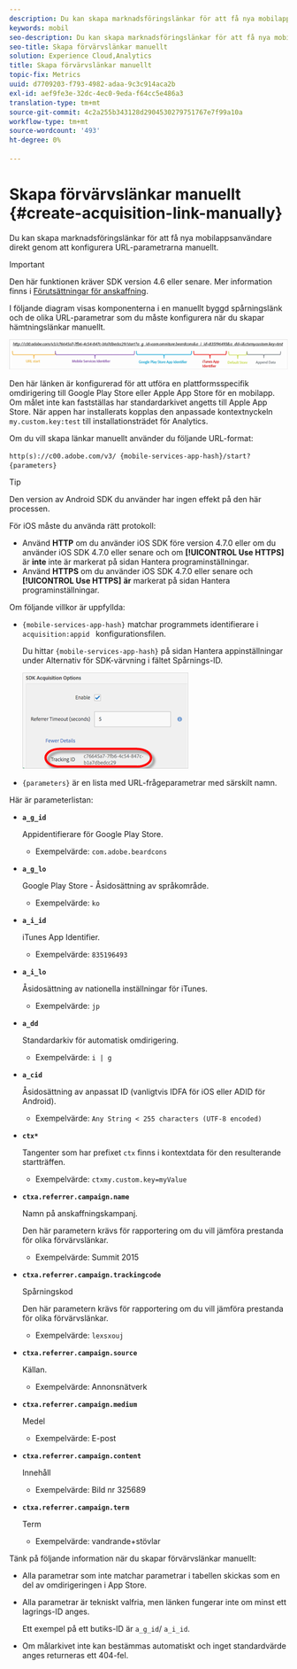 ```yaml
---
description: Du kan skapa marknadsföringslänkar för att få nya mobilappsanvändare direkt genom att konfigurera URL-parametrarna manuellt.
keywords: mobil
seo-description: Du kan skapa marknadsföringslänkar för att få nya mobilappsanvändare direkt genom att konfigurera URL-parametrarna manuellt.
seo-title: Skapa förvärvslänkar manuellt
solution: Experience Cloud,Analytics
title: Skapa förvärvslänkar manuellt
topic-fix: Metrics
uuid: d7709203-f793-4982-adaa-9c3c914aca2b
exl-id: aef9fe3e-32dc-4ec0-9eda-f64cc5e486a3
translation-type: tm+mt
source-git-commit: 4c2a255b343128d2904530279751767e7f99a10a
workflow-type: tm+mt
source-wordcount: '493'
ht-degree: 0%

---
```


# Skapa förvärvslänkar manuellt {#create-acquisition-link-manually}

Du kan skapa marknadsföringslänkar för att få nya mobilappsanvändare direkt genom att konfigurera URL-parametrarna manuellt.

>[!IMPORTANT]
>
>Den här funktionen kräver SDK version 4.6 eller senare. Mer information finns i [Förutsättningar för anskaffning](/help/using/acquisition-main/c-acquisition-prerequisites.md).

I följande diagram visas komponenterna i en manuellt byggd spårningslänk och de olika URL-parametrar som du måste konfigurera när du skapar hämtningslänkar manuellt.

![](assets/acquisition_url.png)

Den här länken är konfigurerad för att utföra en plattformsspecifik omdirigering till Google Play Store eller Apple App Store för en mobilapp. Om målet inte kan fastställas har standardarkivet angetts till Apple App Store. När appen har installerats kopplas den anpassade kontextnyckeln `my.custom.key:test` till installationsträdet för Analytics.

Om du vill skapa länkar manuellt använder du följande URL-format:

`http(s)://c00.adobe.com/v3/ {mobile-services-app-hash}/start? {parameters}`

>[!TIP]
>
>Den version av Android SDK du använder har ingen effekt på den här processen.

För iOS måste du använda rätt protokoll:

* Använd **HTTP** om du använder iOS SDK före version 4.7.0 eller om du använder iOS SDK 4.7.0 eller senare och om **[!UICONTROL Use HTTPS]** är **inte** inte är markerat på sidan Hantera programinställningar.
* Använd **HTTPS** om du använder iOS SDK 4.7.0 eller senare och **[!UICONTROL Use HTTPS]** **är** markerat på sidan Hantera programinställningar.

Om följande villkor är uppfyllda:

* `{mobile-services-app-hash}` matchar programmets identifierare i  `acquisition:appid ` konfigurationsfilen.

   Du hittar `{mobile-services-app-hash}` på sidan Hantera appinställningar under Alternativ för SDK-värvning i fältet Spårnings-ID.

   ![](assets/tracking-id.png)

* `{parameters}` är en lista med URL-frågeparametrar med särskilt namn.

Här är parameterlistan:

* **`a_g_id`**

   Appidentifierare för Google Play Store.

   * Exempelvärde: `com.adobe.beardcons`

* **`a_g_lo`**

   Google Play Store - Åsidosättning av språkområde.

   * Exempelvärde: `ko`

* **`a_i_id`**

   iTunes App Identifier.

   * Exempelvärde: `835196493`

* **`a_i_lo`**

   Åsidosättning av nationella inställningar för iTunes.

   * Exempelvärde: `jp`

* **`a_dd`**

   Standardarkiv för automatisk omdirigering.

   * Exempelvärde: `i | g`

* **`a_cid`**

   Åsidosättning av anpassat ID (vanligtvis IDFA för iOS eller ADID för Android).

   * Exempelvärde: `Any String < 255 characters (UTF-8 encoded)`

* **`ctx*`**

   Tangenter som har prefixet `ctx` finns i kontextdata för den resulterande startträffen.

   * Exempelvärde: `ctxmy.custom.key=myValue`

* **`ctxa.referrer.campaign.name`**

   Namn på anskaffningskampanj.

   Den här parametern krävs för rapportering om du vill jämföra prestanda för olika förvärvslänkar.

   * Exempelvärde: Summit 2015

* **`ctxa.referrer.campaign.trackingcode`**

   Spårningskod

   Den här parametern krävs för rapportering om du vill jämföra prestanda för olika förvärvslänkar.

   * Exempelvärde: `lexsxouj`

* **`ctxa.referrer.campaign.source`**

   Källan.

   * Exempelvärde: Annonsnätverk

* **`ctxa.referrer.campaign.medium`**

   Medel

   * Exempelvärde: E-post

* **`ctxa.referrer.campaign.content`**

   Innehåll

   * Exempelvärde: Bild nr 325689

* **`ctxa.referrer.campaign.term`**

   Term

   * Exempelvärde: vandrande+stövlar


Tänk på följande information när du skapar förvärvslänkar manuellt:

* Alla parametrar som inte matchar parametrar i tabellen skickas som en del av omdirigeringen i App Store.
* Alla parametrar är tekniskt valfria, men länken fungerar inte om minst ett lagrings-ID anges.

   Ett exempel på ett butiks-ID är `a_g_id`/ `a_i_id`.

* Om målarkivet inte kan bestämmas automatiskt och inget standardvärde anges returneras ett 404-fel.
